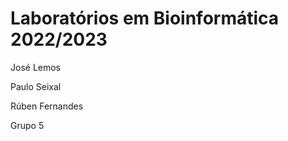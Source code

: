 # Laboratórios em Bioinformática  2022/2023
José Lemos</p>
Paulo Seixal</p>
Rúben Fernandes</p>
Grupo 5
